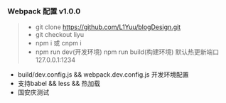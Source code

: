 <h3>Webpack 配置 v1.0.0</h3>

> + git clone https://github.com/L1Yuu/blogDesign.git
> + git checkout liyu 
> + npm i  或  cnpm i
> + npm run dev(开发环境)  npm run build(构建环境)  默认热更新端口 127.0.0.1:1234


+ build/dev.config.js && webpack.dev.config.js 开发环境配置
+ 支持babel && less && 热加载 
+ 国安庆测试